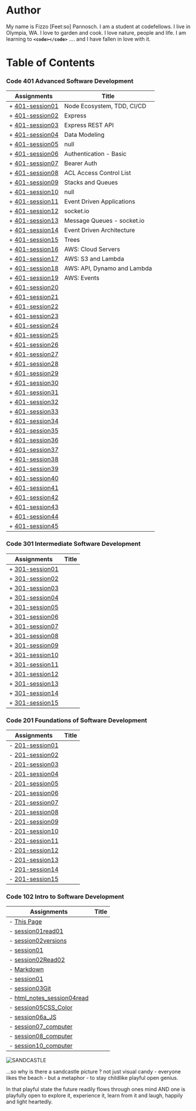 # Author

My name is Fizzo [Feet:so] Pannosch. I am a student at codefellows. I live in Olympia, WA. I love to garden and cook. I love nature, people and life. I am learning to **`<code></code>`** .... and I have fallen in love with it.

# Table of Contents

### Code 401 Advanced Software Development

| Assignments                               | Title                       |
| ----------------------------------------- | --------------------------- |
| + [401-session01](/401/401-session-01.md) | Node Ecosystem, TDD, CI/CD  |
| + [401-session02](/401/401-session-02.md) | Express                     |
| + [401-session03](/401/401-session-03.md) | Express REST API            |
| + [401-session04](/401/401-session-04.md) | Data Modeling               |
| + [401-session05](/401/401-session-05.md) | null                        |
| + [401-session06](/401/401-session-06.md) | Authentication - Basic      |
| + [401-session07](/401/401-session-07.md) | Bearer Auth                 |
| + [401-session08](/401/401-session-08.md) | ACL Access Control List     |
| + [401-session09](/401/401-session-09.md) | Stacks and Queues           |
| + [401-session10](/401/401-session-10.md) | null                        |
| + [401-session11](/401/401-session-11.md) | Event Driven Applications   |
| + [401-session12](/401/401-session-12.md) | socket.io                   |
| + [401-session13](/401/401-session-13.md) | Message Queues - socket.io  |
| + [401-session14](/401/401-session-14.md) | Event Driven Architecture   |
| + [401-session15](/401/401-session-15.md) | Trees                       |
| + [401-session16](/401/401-session-16.md) | AWS: Cloud Servers          |
| + [401-session17](/401/401-session-17.md) | AWS: S3 and Lambda          |
| + [401-session18](/401/401-session-18.md) | AWS: API, Dynamo and Lambda |
| + [401-session19](/401/401-session-19.md) | AWS: Events                 |
| + [401-session20](/401/401-session-20.md) |
| + [401-session21](/401/401-session-21.md) |
| + [401-session22](/401/401-session-22.md) |
| + [401-session23](/401/401-session-23.md) |
| + [401-session24](/401/401-session-24.md) |
| + [401-session25](/401/401-session-25.md) |
| + [401-session26](/401/401-session-26.md) |
| + [401-session27](/401/401-session-27.md) |
| + [401-session28](/401/401-session-28.md) |
| + [401-session29](/401/401-session-29.md) |
| + [401-session30](/401/401-session-30.md) |
| + [401-session31](/401/401-session-31.md) |
| + [401-session32](/401/401-session-32.md) |
| + [401-session33](/401/401-session-33.md) |
| + [401-session34](/401/401-session-34.md) |
| + [401-session35](/401/401-session-35.md) |
| + [401-session36](/401/401-session-36.md) |
| + [401-session37](/401/401-session-37.md) |
| + [401-session38](/401/401-session-38.md) |
| + [401-session39](/401/401-session-39.md) |
| + [401-session40](/401/401-session-40.md) |
| + [401-session41](/401/401-session-41.md) |
| + [401-session42](/401/401-session-42.md) |
| + [401-session43](/401/401-session-43.md) |
| + [401-session44](/401/401-session-44.md) |
| + [401-session45](/401/401-session-45.md) |

### Code 301 Intermediate Software Development

| Assignments                               | Title |
| ----------------------------------------- | ----- |
| + [301-session01](/301/301-session-01.md) |
| + [301-session02](/301/301-session-02.md) |
| + [301-session03](/301/301-session-03.md) |
| + [301-session04](/301/301-session-04.md) |
| + [301-session05](/301/301-session-05.md) |
| + [301-session06](/301/301-session-06.md) |
| + [301-session07](/301/301-session-07.md) |
| + [301-session08](/301/301-session-08.md) |
| + [301-session09](/301/301-session-09.md) |
| + [301-session10](/301/301-session-10.md) |
| + [301-session11](/301/301-session-11.md) |
| + [301-session12](/301/301-session-12.md) |
| + [301-session13](/301/301-session-13.md) |
| + [301-session14](/301/301-session-14.md) |
| + [301-session15](/301/301-session-15.md) |

### Code 201 Foundations of Software Development

| Assignments                               | Title |
| ----------------------------------------- | ----- |
| - [201-session01](/201/201-session-01.md) |
| - [201-session02](/201/201-session-02.md) |
| - [201-session03](/201/201-session-03.md) |
| - [201-session04](/201/201-session-04.md) |
| - [201-session05](/201/201-session-05.md) |
| - [201-session06](/201/201-session-06.md) |
| - [201-session07](/201/201-session-07.md) |
| - [201-session08](/201/201-session-08.md) |
| - [201-session09](/201/201-session-09.md) |
| - [201-session10](/201/201-session-10.md) |
| - [201-session11](/201/201-session-11.md) |
| - [201-session12](/201/201-session-12.md) |
| - [201-session13](/201/201-session-13.md) |
| - [201-session14](/201/201-session-14.md) |
| - [201-session15](/201/201-session-15.md) |

### Code 102 Intro to Software Development

| Assignments                                            | Title |
| ------------------------------------------------------ | ----- |
| - [This Page](/102/README.md)                          |
| - [session01read01](/102/session01read01.md)           |
| - [session02versions](/102/session02.md)               |
| - [session01](/102/session01.md)                       |
| - [session02Read02](/102/session02Read02.md)           |
| - [Markdown](/102/markdownLecture01.md)                |
| - [session01](/102/session01.md)                       |
| - [session03Git](/102/session03git.md)                 |
| - [html_notes_session04read](/102/session04reading.md) |
| - [session05CSS_Color](/102/session05CSS.md)           |
| - [session06a_JS](/102/session06aJS.md)                |
| - [session07_computer](/102/session07.md)              |
| - [session08_computer](/102/session08Loops.md)         |
| - [session10_computer](/102/session10.md)              |

<!-- ### Code 401 Advanced Software Development -->

![SANDCASTLE](https://www.chooseyourmetaphor.com/wp-content/uploads/2015/03/sandcastle3.jpg)

...so why is there a sandcastle picture ? not just visual candy - everyone likes the beach - but a metaphor - to stay childlike playful open genius.

In that playful state the future readily flows through ones mind AND one is playfully open to explore it, experience it, learn from it and laugh, happily and light heartedly.
